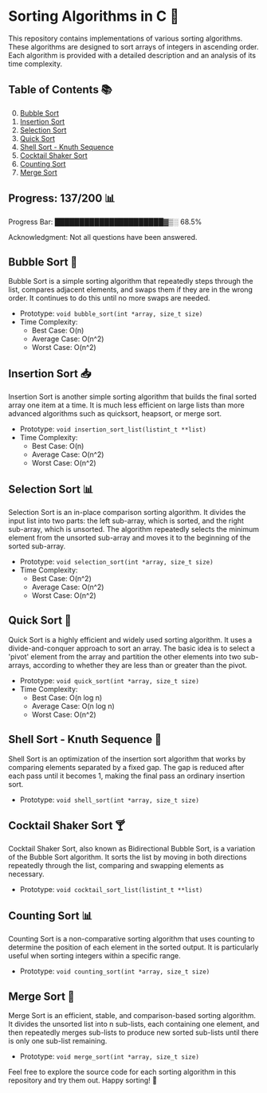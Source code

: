 # Sorting Algorithms in C 🧮

This repository contains implementations of various sorting algorithms. These algorithms are designed to sort arrays of integers in ascending order. Each algorithm is provided with a detailed description and an analysis of its time complexity.

## Table of Contents 📚

0. [Bubble Sort](#[0-bubble_sort.c](https://github.com/Nmcleon/sorting_algorithms/blob/main/0-bubble_sort.c))
1. [Insertion Sort](#insertion-sort)
2. [Selection Sort](#selection-sort)
3. [Quick Sort](#quick-sort)
4. [Shell Sort - Knuth Sequence](#shell-sort-knuth-sequence)
5. [Cocktail Shaker Sort](#cocktail-shaker-sort)
6. [Counting Sort](#counting-sort)
7. [Merge Sort](#merge-sort)

## Progress: 137/200 📊

Progress Bar: ██████████████████████▓▒░ 68.5%

Acknowledgment: Not all questions have been answered.

## Bubble Sort 🛁

Bubble Sort is a simple sorting algorithm that repeatedly steps through the list, compares adjacent elements, and swaps them if they are in the wrong order. It continues to do this until no more swaps are needed.

- Prototype: `void bubble_sort(int *array, size_t size)`
- Time Complexity:
  - Best Case: O(n)
  - Average Case: O(n^2)
  - Worst Case: O(n^2)

## Insertion Sort 📥

Insertion Sort is another simple sorting algorithm that builds the final sorted array one item at a time. It is much less efficient on large lists than more advanced algorithms such as quicksort, heapsort, or merge sort.

- Prototype: `void insertion_sort_list(listint_t **list)`
- Time Complexity:
  - Best Case: O(n)
  - Average Case: O(n^2)
  - Worst Case: O(n^2)

## Selection Sort 📊

Selection Sort is an in-place comparison sorting algorithm. It divides the input list into two parts: the left sub-array, which is sorted, and the right sub-array, which is unsorted. The algorithm repeatedly selects the minimum element from the unsorted sub-array and moves it to the beginning of the sorted sub-array.

- Prototype: `void selection_sort(int *array, size_t size)`
- Time Complexity:
  - Best Case: O(n^2)
  - Average Case: O(n^2)
  - Worst Case: O(n^2)

## Quick Sort 🚀

Quick Sort is a highly efficient and widely used sorting algorithm. It uses a divide-and-conquer approach to sort an array. The basic idea is to select a 'pivot' element from the array and partition the other elements into two sub-arrays, according to whether they are less than or greater than the pivot.

- Prototype: `void quick_sort(int *array, size_t size)`
- Time Complexity:
  - Best Case: O(n log n)
  - Average Case: O(n log n)
  - Worst Case: O(n^2)

## Shell Sort - Knuth Sequence 🐚

Shell Sort is an optimization of the insertion sort algorithm that works by comparing elements separated by a fixed gap. The gap is reduced after each pass until it becomes 1, making the final pass an ordinary insertion sort.

- Prototype: `void shell_sort(int *array, size_t size)`

## Cocktail Shaker Sort 🍸

Cocktail Shaker Sort, also known as Bidirectional Bubble Sort, is a variation of the Bubble Sort algorithm. It sorts the list by moving in both directions repeatedly through the list, comparing and swapping elements as necessary.

- Prototype: `void cocktail_sort_list(listint_t **list)`

## Counting Sort 📊

Counting Sort is a non-comparative sorting algorithm that uses counting to determine the position of each element in the sorted output. It is particularly useful when sorting integers within a specific range.

- Prototype: `void counting_sort(int *array, size_t size)`

## Merge Sort 🧩

Merge Sort is an efficient, stable, and comparison-based sorting algorithm. It divides the unsorted list into n sub-lists, each containing one element, and then repeatedly merges sub-lists to produce new sorted sub-lists until there is only one sub-list remaining.

- Prototype: `void merge_sort(int *array, size_t size)`

Feel free to explore the source code for each sorting algorithm in this repository and try them out. Happy sorting! 🎉
